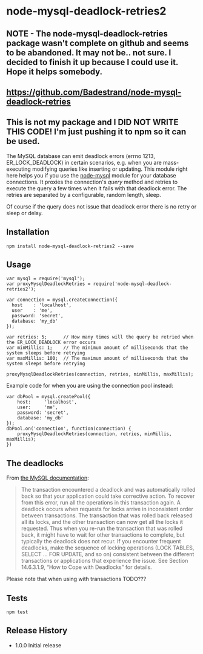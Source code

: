 # node-mysql-deadlock-retries2

## NOTE - The node-mysql-deadlock-retries package wasn't complete on github and seems to be abandoned. It may not be.. not sure. I decided to finish it up because I could use it. Hope it helps somebody.
## https://github.com/Badestrand/node-mysql-deadlock-retries
## This is not my package and I DID NOT WRITE THIS CODE! I'm just pushing it to npm so it can be used.

The MySQL database can emit deadlock errors (errno 1213, ER_LOCK_DEADLOCK) in certain scenarios, e.g. when you are mass-executing modifying queries like inserting or updating. This module right here helps you if you use the [node-mysql](https://github.com/felixge/node-mysql) module for your database connections. It proxies the connection's *query* method and retries to execute the query a few times when it fails with that deadlock error. The retries are separated by a configurable, random length, sleep.

Of course if the query does not issue that deadlock error there is no retry or sleep or delay.

## Installation
`npm install node-mysql-deadlock-retries2 --save`

## Usage
```
var mysql = require('mysql');
var proxyMysqlDeadlockRetries = require('node-mysql-deadlock-retries2');

var connection = mysql.createConnection({
  host    : 'localhost',
  user    : 'me',
  password: 'secret',
  database: 'my_db'
});

var retries: 5;      // How many times will the query be retried when the ER_LOCK_DEADLOCK error occurs
var minMillis: 1;    // The minimum amount of milliseconds that the system sleeps before retrying
var maxMillis: 100;  // The maximum amount of milliseconds that the system sleeps before retrying

proxyMysqlDeadlockRetries(connection, retries, minMillis, maxMillis);
```
Example code for when you are using the connection pool instead:
```
var dbPool = mysql.createPool({
	host:     'localhost',
	user:     'me',
	password: 'secret',
	database: 'my_db'
});
dbPool.on('connection', function(connection) {
	proxyMysqlDeadlockRetries(connection, retries, minMillis, maxMillis);
})
```


## The deadlocks

From [the MySQL documentation](https://dev.mysql.com/doc/refman/5.1/en/innodb-error-codes.html):
> The transaction encountered a deadlock and was automatically rolled back so that your application could take corrective action. To recover from this error, run all the operations in this transaction again. A deadlock occurs when requests for locks arrive in inconsistent order between transactions. The transaction that was rolled back released all its locks, and the other transaction can now get all the locks it requested. Thus when you re-run the transaction that was rolled back, it might have to wait for other transactions to complete, but typically the deadlock does not recur. If you encounter frequent deadlocks, make the sequence of locking operations (LOCK TABLES, SELECT ... FOR UPDATE, and so on) consistent between the different transactions or applications that experience the issue. See Section 14.6.3.1.9, “How to Cope with Deadlocks” for details.

Please note that when using with transactions TODO???


## Tests

`npm test`


## Release History

* 1.0.0 Initial release